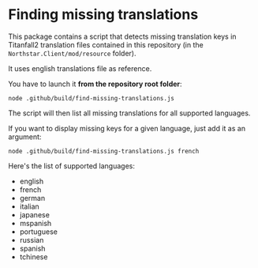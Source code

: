 # Finding missing translations

This package contains a script that detects missing translation keys in Titanfall2 translation files contained in this repository (in the `Northstar.Client/mod/resource` folder).

It uses english translations file as reference.

You have to launch it **from the repository root folder**:
```shell
node .github/build/find-missing-translations.js
```
The script will then list all missing translations for all supported languages.

If you want to display missing keys for a given language, just add it as an argument:
```shell
node .github/build/find-missing-translations.js french
```

Here's the list of supported languages: 
* english
* french
* german
* italian
* japanese
* mspanish
* portuguese
* russian
* spanish
* tchinese